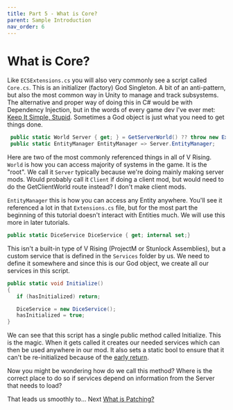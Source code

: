 ```yaml
---
title: Part 5 - What is Core?
parent: Sample Introduction
nav_order: 6
---
```


# What is Core?
Like `ECSExtensions.cs` you will also very commonly see a script called `Core.cs`. This is an initializer (factory) God Singleton. A bit of an anti-pattern, but also the most common way in Unity to manage and track subsystems. The alternative and proper way of doing this in C# would be with Dependency Injection, but in the words of every game dev I've ever met: [Keep It Simple, Stupid](https://en.wikipedia.org/wiki/KISS_principle). Sometimes a God object is just what you need to get things done. 

```csharp
 public static World Server { get; } = GetServerWorld() ?? throw new Exception("There is no Server world (yet)...");
 public static EntityManager EntityManager => Server.EntityManager;
 ```
 Here are two of the most commonly referenced things in all of V Rising. `World` is how you can access majority of systems in the game. It is the "root". We call it `Server` typically because we're doing mainly making server mods. Would probably call it `Client` if doing a client mod, but would need to do the GetClientWorld route instead? I don't make client mods.

 `EntityManager` this is how you can access any Entity anywhere. You'll see it referenced a lot in that `Extensions.cs` file, but for the most part the beginning of this tutorial doesn't interact with Entities much. We will use this more in later tutorials. 

 ```csharp
 public static DiceService DiceService { get; internal set;}
 ```
 This isn't a built-in type of V Rising (ProjectM or Stunlock Assemblies), but a custom service that is defined in the `Services` folder by us. We need to define it somewhere and since this is our God object, we create all our services in this script. 

 ```csharp
 public static void Initialize()
{
    if (hasInitialized) return;

    DiceService = new DiceService();
    hasInitialized = true;
}
```
We can see that this script has a single public method called Initialize. This is the magic. When it gets called it creates our needed services which can then be used anywhere in our mod. It also sets a static bool to ensure that it can't be re-initialized because of the [early return](https://www.c-sharpcorner.com/article/early-return-pattern-in-c-sharp/).

Now you might be wondering how do we call this method? Where is the correct place to do so if services depend on information from the Server that needs to load?

That leads us smoothly to... Next [What is Patching?](06_sample_patch.md)